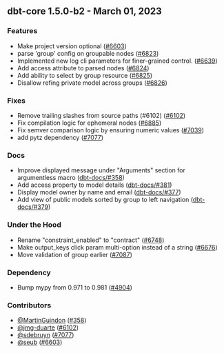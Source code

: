 ## dbt-core 1.5.0-b2 - March 01, 2023

### Features

- Make project version optional ([#6603](https://github.com/dbt-labs/dbt-core/issues/6603))
- parse 'group' config on groupable nodes ([#6823](https://github.com/dbt-labs/dbt-core/issues/6823))
- Implemented new log cli parameters for finer-grained control. ([#6639](https://github.com/dbt-labs/dbt-core/issues/6639))
- Add access attribute to parsed nodes ([#6824](https://github.com/dbt-labs/dbt-core/issues/6824))
- Add ability to select by group resource ([#6825](https://github.com/dbt-labs/dbt-core/issues/6825))
- Disallow refing private model across groups ([#6826](https://github.com/dbt-labs/dbt-core/issues/6826))

### Fixes

- Remove trailing slashes from source paths (#6102) ([#6102](https://github.com/dbt-labs/dbt-core/issues/6102))
- Fix compilation logic for ephemeral nodes ([#6885](https://github.com/dbt-labs/dbt-core/issues/6885))
- Fix semver comparison logic by ensuring numeric values ([#7039](https://github.com/dbt-labs/dbt-core/issues/7039))
- add pytz dependency ([#7077](https://github.com/dbt-labs/dbt-core/issues/7077))

### Docs

- Improve displayed message under "Arguments" section for argumentless macro ([dbt-docs/#358](https://github.com/dbt-labs/dbt-docs/issues/358))
- Add access property to model details ([dbt-docs/#381](https://github.com/dbt-labs/dbt-docs/issues/381))
- Display model owner by name and email ([dbt-docs/#377](https://github.com/dbt-labs/dbt-docs/issues/377))
- Add view of public models sorted by group to left navigation ([dbt-docs/#379](https://github.com/dbt-labs/dbt-docs/issues/379))

### Under the Hood

- Rename "constraint_enabled" to "contract" ([#6748](https://github.com/dbt-labs/dbt-core/issues/6748))
- Make output_keys click param multi-option instead of a string ([#6676](https://github.com/dbt-labs/dbt-core/issues/6676))
- Move validation of group earlier ([#7087](https://github.com/dbt-labs/dbt-core/issues/7087))

### Dependency

- Bump mypy from 0.971 to 0.981 ([#4904](https://github.com/dbt-labs/dbt-core/issues/4904))

### Contributors
- [@MartinGuindon](https://github.com/MartinGuindon) ([#358](https://github.com/dbt-labs/dbt-core/issues/358))
- [@jmg-duarte](https://github.com/jmg-duarte) ([#6102](https://github.com/dbt-labs/dbt-core/issues/6102))
- [@sdebruyn](https://github.com/sdebruyn) ([#7077](https://github.com/dbt-labs/dbt-core/issues/7077))
- [@seub](https://github.com/seub) ([#6603](https://github.com/dbt-labs/dbt-core/issues/6603))
